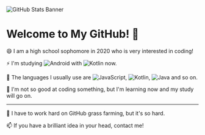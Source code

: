 ![GitHub Stats Banner](https://github-readme-stats.vercel.app/api?username=WhiteKr&show_icons=true&title_color=FAEA88&icon_color=A9FF3F&text_color=CCC&bg_color=323232)

# Welcome to My GitHub! 🌱
😄 I am a high school sophomore in 2020 who is very interested in coding!

⚡ I'm studying ![Android](https://img.shields.io/badge/-Android-00c717?style=for-the-badge&logo=android&logoColor=fff) with ![Kotlin](https://img.shields.io/badge/-Kotlin-0095d5?style=for-the-badge&logo=kotlin&logoColor=fff) now.

🤔 The languages I usually use are ![JavaScript](https://img.shields.io/badge/-Javascript-f5c800?style=for-the-badge&logo=javascript&logoColor=fff), ![Kotlin](https://img.shields.io/badge/-Kotlin-0095d5?style=for-the-badge&logo=kotlin&logoColor=fff), ![Java](https://img.shields.io/badge/-Java-fc7b03?style=for-the-badge&logo=java&logoColor=fff) and so on.

👯 I'm not so good at coding something, but I'm learning now and my study will go on.

-----

💬 I have to work hard on GitHub grass farming, but it's so hard.

📫 If you have a brilliant idea in your head, contact me!
